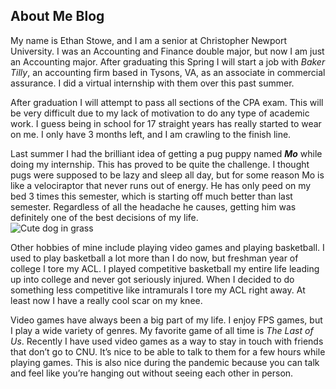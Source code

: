 ## About Me Blog  

My name is Ethan Stowe, and I am a senior at Christopher Newport University. I was an Accounting and Finance double major, but now I am just an Accounting major. After graduating this Spring I will start a job with _Baker Tilly_, an accounting firm based in Tysons, VA, as an associate in commercial assurance. I did a virtual internship with them over this past summer.   

After graduation I will attempt to pass all sections of the CPA exam. This will be very difficult due to my lack of motivation to do any type of academic work. I guess being in school for 17 straight years has really started to wear on me. I only have 3 months left, and I am crawling to the finish line.  

Last summer I had the brilliant idea of getting a pug puppy named **_Mo_** while doing my internship. This has proved to be quite the challenge. I thought pugs were supposed to be lazy and sleep all day, but for some reason Mo is like a velociraptor that never runs out of energy. He has only peed on my bed 3 times this semester, which is starting off much better than last semester. Regardless of all the headache he causes, getting him was definitely one of the best decisions of my life.   
![Cute dog in grass](https://ethanstowe.github.io/Ethan-Stowe-CNU/images/moingrass.jpg) 

Other hobbies of mine include playing video games and playing basketball. I used to play basketball a lot more than I do now, but freshman year of college I tore my ACL. I played competitive basketball my entire life leading up into college and never got seriously injured. When I decided to do something less competitive like intramurals I tore my ACL right away. At least now I have a really cool scar on my knee.    

Video games have always been a big part of my life. I enjoy FPS games, but I play a wide variety of genres. My favorite game of all time is _The Last of Us_. Recently I have used video games as a way to stay in touch with friends that don’t go to CNU. It’s nice to be able to talk to them for a few hours while playing games. This is also nice during the pandemic because you can talk and feel like you’re hanging out without seeing each other in person.   
